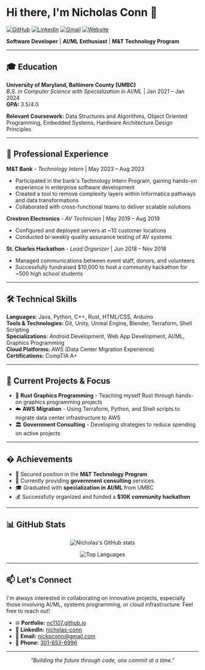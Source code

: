 # Hi there, I'm Nicholas Conn 👋

<div align="left">

[![GitHub](https://img.shields.io/badge/-GitHub-181717?style=flat-square&logo=GitHub&logoColor=white)](https://github.com/NC1107)
[![LinkedIn](https://img.shields.io/badge/-LinkedIn-0077B5?style=flat-square&logo=LinkedIn&logoColor=white)](https://www.linkedin.com/in/nicholas-conn-41b1b120a/)
[![Gmail](https://img.shields.io/badge/-Gmail-D14836?style=flat-square&logo=Gmail&logoColor=white)](mailto:nickpconn@gmail.com)
[![Website](https://img.shields.io/badge/-Website-FF7139?style=flat-square&logo=Firefox-Browser&logoColor=white)](https://nc1107.github.io/)

</div>

**Software Developer** | **AI/ML Enthusiast** | **M&T Technology Program**

---

## 🎓 Education

**University of Maryland, Baltimore County (UMBC)**  
*B.S. in Computer Science with Specialization in AI/ML* | Jan 2021 – Jan 2024  
**GPA:** 3.5/4.0

**Relevant Coursework:** Data Structures and Algorithms, Object Oriented Programming, Embedded Systems, Hardware Architecture Design Principles

---

## 💼 Professional Experience

**M&T Bank** - *Technology Intern* | May 2023 – Aug 2023  
- Participated in the bank's Technology Intern Program, gaining hands-on experience in enterprise software development
- Created a tool to remove complexity layers within Informatica pathways and data transformations
- Collaborated with cross-functional teams to deliver scalable solutions

**Crestron Electronics** - *AV Technician* | May 2019 – Aug 2019  
- Configured and deployed servers at ~10 customer locations
- Conducted bi-weekly quality assurance testing of AV systems

**St. Charles Hackathon** - *Lead Organizer* | Jun 2018 – Nov 2018  
- Managed communications between event staff, donors, and volunteers
- Successfully fundraised $10,000 to host a community hackathon for ~500 high school students

---

## 🛠️ Technical Skills

**Languages:** Java, Python, C++, Rust, HTML/CSS, Arduino  
**Tools & Technologies:** Git, Unity, Unreal Engine, Blender, Terraform, Shell Scripting  
**Specializations:** Android Development, Web App Development, AI/ML, Graphics Programming  
**Cloud Platforms:** AWS (Data Center Migration Experience)  
**Certifications:** CompTIA A+

---

## 🚀 Current Projects & Focus

- 🦀 **Rust Graphics Programming** - Teaching myself Rust through hands-on graphics programming projects
- ☁️ **AWS Migration** - Using Terraform, Python, and Shell scripts to migrate data center infrastructure to AWS
- 🏛️ **Government Consulting** - Developing strategies to reduce spending on active projects

---

## � Achievements

- 🎯 Secured position in the **M&T Technology Program**
- 💼 Currently providing **government consulting** services
- 🎓 Graduated with **specialization in AI/ML** from UMBC
- 💰 Successfully organized and funded a **$10K community hackathon**

---

## 📊 GitHub Stats

<div align="center">
  
![Nicholas's GitHub stats](https://github-readme-stats.vercel.app/api?username=NC1107&show_icons=true&theme=dark&hide_border=true)

![Top Languages](https://github-readme-stats.vercel.app/api/top-langs/?username=NC1107&layout=compact&theme=dark&hide_border=true)

</div>

---

## 📫 Let's Connect

I'm always interested in collaborating on innovative projects, especially those involving AI/ML, systems programming, or cloud infrastructure. Feel free to reach out!

- 🌐 **Portfolio:** [nc1107.github.io](https://nc1107.github.io/)
- 💼 **LinkedIn:** [nicholas-conn](https://www.linkedin.com/in/nicholas-conn-41b1b120a/)
- 📧 **Email:** [nickpconn@gmail.com](mailto:nickpconn@gmail.com)
- 📱 **Phone:** [301-653-6996](tel:301-653-6996)

---

<div align="center">

*"Building the future through code, one commit at a time."*

</div>